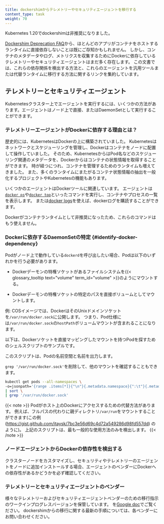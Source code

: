 ```yaml
---
title: dockershimからテレメトリーやセキュリティエージェントを移行する
content_type: task
weight: 70
---
```


<!-- overview -->

Kubernetes 1.20でdockershimは非推奨になりました。

[Dockershim Deprecation FAQ](/blog/2020/12/02/dockershim-faq/)から、ほとんどのアプリがコンテナをホストするランタイムに直接依存しないことは既にご存知かもしれません。
しかし、コンテナのメタデータやログ、メトリクスを収集するためにDockerに依存しているテレメトリーやセキュリティエージェントはまだ多く存在します。
この文書では、これらの依存関係を検出する方法と、これらのエージェントを汎用ツールまたは代替ランタイムに移行する方法に関するリンクを集約しています。

## テレメトリーとセキュリティエージェント

Kubernetesクラスター上でエージェントを実行するには、いくつかの方法があります。エージェントはノード上で直接、またはDaemonSetとして実行することができます。

### テレメトリーエージェントがDockerに依存する理由とは？

歴史的には、KubernetesはDockerの上に構築されていました。
Kubernetesはネットワークとスケジューリングを管理し、Dockerはコンテナをノードに配置して操作していました。
そのため、KubernetesからはPod名などのスケジューリング関連のメタデータを、Dockerからはコンテナの状態情報を取得することができます。
時が経つにつれ、コンテナを管理するためのランタイムも増えてきました。
また、多くのランタイムにまたがるコンテナ状態情報の抽出を一般化するプロジェクトやKubernetesの機能もあります。

いくつかのエージェントはDockerツールに関連しています。
エージェントは[`docker ps`](https://docs.docker.com/engine/reference/commandline/ps/)や[`docker top`](https://docs.docker.com/engine/reference/commandline/top/)といったコマンドを実行し、コンテナやプロセスの一覧を表示します。
または[docker logs](https://docs.docker.com/engine/reference/commandline/logs/)を使えば、dockerログを購読することができます。

Dockerがコンテナランタイムとして非推奨になったため、これらのコマンドはもう使えません。

### Dockerに依存するDaemonSetの特定 {#identify-docker-dependency}

Podがノード上で動作している`dockerd`を呼び出したい場合、Podは以下のいずれかを行う必要があります。

- Dockerデーモンの特権ソケットがあるファイルシステムを{{< glossary_tooltip text="volume" term_id="volume" >}}のようにマウントする。

- Dockerデーモンの特権ソケットの特定のパスを直接ボリュームとしてマウントします。

例: COSイメージでは、DockerはそのUnixドメインソケットを`/var/run/docker.sock`に公開します。
つまり、Pod仕様には`/var/run/docker.sock`の`hostPath`ボリュームマウントが含まれることになります。

以下は、Dockerソケットを直接マッピングしたマウントを持つPodを探すためのシェルスクリプトのサンプルです。

このスクリプトは、Podの名前空間と名前を出力します。

`grep '/var/run/docker.sock'`を削除して、他のマウントを確認することもできます。

```bash
kubectl get pods --all-namespaces \
-o=jsonpath='{range .items[*]}{"\n"}{.metadata.namespace}{":\t"}{.metadata.name}{":\t"}{range .spec.volumes[*]}{.hostPath.path}{", "}{end}{end}' \
| sort \
| grep '/var/run/docker.sock'
```

{{< note >}}
Podがホスト上のDockerにアクセスするための代替方法があります。
例えば、フルパスの代わりに親ディレクトリ`/var/run`をマウントすることができます(この例(https://gist.github.com/itaysk/7bc3e56d69c4d72a549286d98fd557dd) のように)。
上記のスクリプトは、最も一般的な使用方法のみを検出します。
{{< /note >}}

### ノードエージェントからDockerの依存性を検出する

クラスターノードをカスタマイズし、セキュリティやテレメトリーのエージェントをノードに追加インストールする場合、エージェントのベンダーにDockerへの依存性があるかどうかを必ず確認してください。

### テレメトリーとセキュリティエージェントのベンダー

様々なテレメトリーおよびセキュリティエージェントベンダーのための移行指示のワークインプログレスバージョンを保管しています。
を[Google doc](https://docs.google.com/document/d/1ZFi4uKit63ga5sxEiZblfb-c23lFhvy6RXVPikS8wf0/edit#)でご覧ください。
dockershimからの移行に関する最新の手順については、各ベンダーにお問い合わせください。
